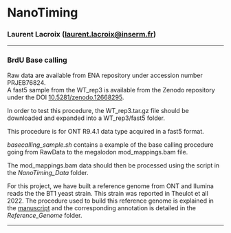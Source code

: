 # NanoTiming
### Laurent Lacroix (laurent.lacroix@inserm.fr)
***
### BrdU Base calling

Raw data are available from ENA repository under accession number PRJEB76824.  
A fast5 sample  from the WT_rep3 is available from the Zenodo repository under the DOI [10.5281/zenodo.12668295](https://doi.org/10.5281/zenodo.12668295).  

In order to test this procedure, the WT_rep3.tar.gz file should be downloaded and expanded into a WT_rep3/fast5 folder.  

This procedure is for ONT R9.4.1 data type acquired in a fast5 format.

*basecalling_sample.sh* contains a example of the base calling procedure going from RawData to the megalodon mod_mappings.bam file.  

The mod_mappings.bam data should then be processed using the script in the *NanoTiming_Data* folder.  

For this project, we have built a reference genome from ONT and Ilumina reads the the BT1 yeast strain. This strain was reported in Theulot et all 2022. The procedure used to build this reference genome is explained in the [manuscript](https://doi.org/10.1101/2024.07.05.602252) and the corresponding annotation is detailed in the *Reference_Genome* folder.  

***
